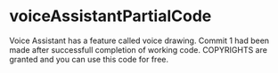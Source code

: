 # voiceAssistantPartialCode
Voice Assistant has a feature called voice drawing. Commit 1 had been made after successfull completion of working code.
COPYRIGHTS are granted and you can use this code for free.
